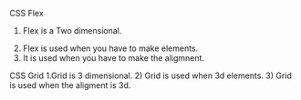 CSS Flex

1. Flex is a Two dimensional.

2) Flex is used when you have to make elements.
3) It is used when you have to make the aligmnent.

CSS Grid
1.Grid is 3 dimensional. 2) Grid is used when 3d elements. 3) Grid is used when the aligment is 3d.
